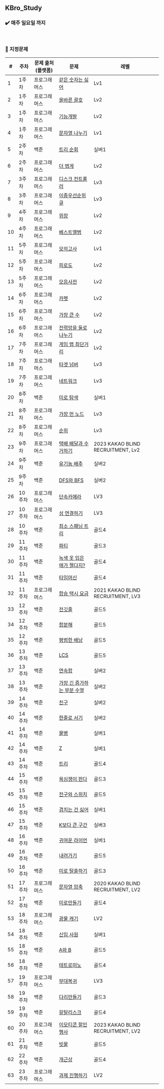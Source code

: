 ## KBro_Study

### :heavy_check_mark: 매주 일요일 까지
</br>

### :pushpin: 지정문제

| # | 주차 | 문제 출처(플랫폼) |문제 | 레벨 |
|---|---|---|---|---|
| 1 | 1주차 | 프로그래머스 | [같은 숫자는 싫어](https://school.programmers.co.kr/learn/courses/30/lessons/12906) | Lv1 |
| 2 | 1주차 | 프로그래머스 | [올바른 괄호](https://school.programmers.co.kr/learn/courses/30/lessons/12909) | Lv2 | 
| 3 | 1주차 | 프로그래머스 | [기능개발](https://school.programmers.co.kr/learn/courses/30/lessons/42586) | Lv2 |
| 4 | 1주차 | 프로그래머스 | [문자열 나누기](https://school.programmers.co.kr/learn/courses/30/lessons/140108) | Lv1 |
| 5 | 2주차 | 백준 | [트리 순회](https://www.acmicpc.net/problem/1991) | 실버1 |
| 6 | 2주차 | 프로그래머스 | [더 맵게](https://school.programmers.co.kr/learn/courses/30/lessons/42626) | Lv2 |
| 7 | 3주차 | 프로그래머스 | [디스크 컨트롤러](https://school.programmers.co.kr/learn/courses/30/lessons/42627) | Lv3 |
| 8 | 3주차 | 프로그래머스 | [이중우선순위 큐](https://school.programmers.co.kr/learn/courses/30/lessons/42628) | Lv3 |
| 9 | 4주차 | 프로그래머스 | [위장](https://school.programmers.co.kr/learn/courses/30/lessons/42578) | Lv2 |
| 10 | 4주차 | 프로그래머스 | [베스트앨범](https://school.programmers.co.kr/learn/courses/30/lessons/42579) | Lv2 |
| 11 | 5주차 | 프로그래머스 | [모의고사](https://school.programmers.co.kr/learn/courses/30/lessons/42840) | Lv1 |
| 12 | 5주차 | 프로그래머스 | [피로도](https://school.programmers.co.kr/learn/courses/30/lessons/87946) | Lv2 |
| 13 | 5주차 | 프로그래머스 | [모음사전](https://school.programmers.co.kr/learn/courses/30/lessons/84512) | Lv2 |
| 14 | 6주차 | 프로그래머스 | [카펫](https://school.programmers.co.kr/learn/courses/30/lessons/42842) | Lv2 |
| 15 | 6주차 | 프로그래머스 | [가장 큰 수](https://school.programmers.co.kr/learn/courses/30/lessons/42746) | Lv2 |
| 16 | 6주차 | 프로그래머스 | [전력망을 둘로 나누기](https://school.programmers.co.kr/learn/courses/30/lessons/86971) | Lv2 |
| 17 | 7주차 | 프로그래머스 | [게임 맵 최단거리](https://school.programmers.co.kr/learn/courses/30/lessons/1844) | Lv2 |
| 18 | 7주차 | 프로그래머스 | [타겟 넘버](https://school.programmers.co.kr/learn/courses/30/lessons/43165) | Lv3 |
| 19 | 7주차 | 프로그래머스 | [네트워크](https://school.programmers.co.kr/learn/courses/30/lessons/43162) | Lv3 |
| 20 | 8주차 | 백준 | [미로 탐색](https://www.acmicpc.net/problem/2178) | 실버1 |
| 21 | 8주차 | 프로그래머스 | [가장 먼 노드](https://school.programmers.co.kr/learn/courses/30/lessons/49189) | Lv3 |
| 22 | 8주차 | 프로그래머스 | [순위](https://school.programmers.co.kr/learn/courses/30/lessons/49191) | Lv3 |
| 23 | 9주차 | 프로그래머스 | [택배 배달과 수거하기](https://school.programmers.co.kr/learn/courses/30/lessons/150369) | 2023 KAKAO BLIND RECRUITMENT, Lv2 |
| 24 | 9주차 | 백준 | [유기농 배추](https://www.acmicpc.net/problem/1012) | 실버2 |
| 25 | 9주차 | 백준 | [DFS와 BFS](https://www.acmicpc.net/problem/1260) | 실버2 |
| 26 | 10주차 | 프로그래머스 | [단속카메라](https://school.programmers.co.kr/learn/courses/30/lessons/42884) | LV3 |
| 27 | 10주차 | 프로그래머스 | [섬 연결하기](https://school.programmers.co.kr/learn/courses/30/lessons/42861) | LV3 |
| 28 | 10주차 | 백준 | [최소 스패닝 트리](https://www.acmicpc.net/problem/1197) | 골드4 |
| 29 | 11주차 | 백준 | [파티](https://www.acmicpc.net/problem/1238) | 골드3 |
| 30 | 11주차 | 백준 | [녹색 옷 입은 애가 젤다지?](https://www.acmicpc.net/problem/4485) | 골드4 |
| 31 | 11주차 | 백준 | [타임머신](https://www.acmicpc.net/problem/11657) | 골드4 |
| 32 | 11주차 | 프로그래머스 | [합승 택시 요금](https://school.programmers.co.kr/learn/courses/30/lessons/72413) | 2021 KAKAO BLIND RECRUITMENT, LV3 |
| 33 | 12주차 | 백준 | [전깃줄](https://www.acmicpc.net/problem/2565) | 골드5 |
| 34 | 12주차 | 백준 | [합분해](https://www.acmicpc.net/problem/2225) | 골드5 |
| 35 | 12주차 | 백준 | [평범한 배낭](https://www.acmicpc.net/problem/12865) | 골드5 |
| 36 | 13주차 | 백준 | [LCS](https://www.acmicpc.net/problem/9251) | 골드5 |
| 37 | 13주차 | 백준 | [연속합](https://www.acmicpc.net/problem/1912) | 실버2 |
| 38 | 13주차 | 백준 | [가장 긴 증가하는 부분 수열](https://www.acmicpc.net/problem/11053) | 실버2 |
| 39 | 14주차 | 백준 | [친구](https://www.acmicpc.net/problem/1058) | 실버2 |
| 40 | 14주차 | 백준 | [한줄로 서기](https://www.acmicpc.net/problem/1138) | 실버2 |
| 41 | 14주차 | 백준 | [물병](https://www.acmicpc.net/problem/1052) | 실버1 |
| 42 | 14주차 | 백준 | [Z](https://www.acmicpc.net/problem/1074) | 실버1 |
| 43 | 14주차 | 백준 | [트리](https://www.acmicpc.net/problem/1068) | 골드4 |
| 44 | 15주차 | 백준 | [욕심쟁이 판다](https://www.acmicpc.net/problem/1068) | 골드3 |
| 45 | 15주차 | 백준 | [전구와 스위치](https://www.acmicpc.net/problem/1068) | 골드5 |
| 46 | 15주차 | 백준 | [겹치는 건 싫어](https://www.acmicpc.net/problem/1068) | 실버1 |
| 47 | 15주차 | 백준 | [K보다 큰 구간](https://www.acmicpc.net/problem/1068) | 실버3 |
| 48 | 16주차 | 백준 | [귀여운 라이언](https://www.acmicpc.net/problem/15565) | 실버1 |
| 49 | 16주차 | 백준 | [내려가기](https://www.acmicpc.net/problem/2096) | 골드5 |
| 50 | 16주차 | 백준 | [미로 탈출하기](https://www.acmicpc.net/problem/17090) | 골드3 |
| 51 | 17주차 | 프로그래머스 | [문자열 압축](https://school.programmers.co.kr/learn/courses/30/lessons/60057) | 2020 KAKAO BLIND RECRUITMENT, LV2 |
| 52 | 17주차 | 백준 | [미로만들기](https://www.acmicpc.net/problem/17090) | 골드4 |
| 53 | 18주차 | 프로그래머스 | [광물 캐기](https://school.programmers.co.kr/learn/courses/30/lessons/172927) | LV2 |
| 54 | 18주차 | 백준 | [신입 사원](https://www.acmicpc.net/problem/1946) | 실버1 |
| 55 | 18주차 | 백준 | [A와 B](https://www.acmicpc.net/problem/12904) | 골드5 |
| 56 | 18주차 | 백준 | [테트로미노](https://www.acmicpc.net/problem/14500) | 골드4 |
| 57 | 19주차 | 프로그래머스 | [부대복귀](https://school.programmers.co.kr/learn/courses/30/lessons/132266) | LV3 |
| 58 | 19주차 | 백준 | [다리만들기](https://www.acmicpc.net/problem/2146) | 골드3 |
| 59 | 19주차 | 백준 | [뮤탈리스크](https://www.acmicpc.net/problem/12869) | 골드4 |
| 60 | 20주차 | 프로그래머스 | [이모티콘 할인 행사](https://school.programmers.co.kr/learn/courses/30/lessons/150368) | 2023 KAKAO BLIND RECRUITMENT, LV2 |
| 61 | 21주차 | 백준 | [빗물](https://www.acmicpc.net/problem/14719) | 골드5 |
| 62 | 22주차 | 백준 | [개근상](https://www.acmicpc.net/problem/1563) | 골드4 |
| 63 | 23주차 | 프로그래머스 | [과제 진행하기](https://school.programmers.co.kr/learn/courses/30/lessons/176962) | LV2 |